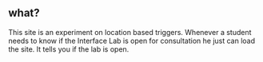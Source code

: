 ## what?  
This site is an experiment on location based triggers. Whenever a student needs to know if the Interface Lab is open for consultation he just can load the site. It tells you if the lab is open.  

